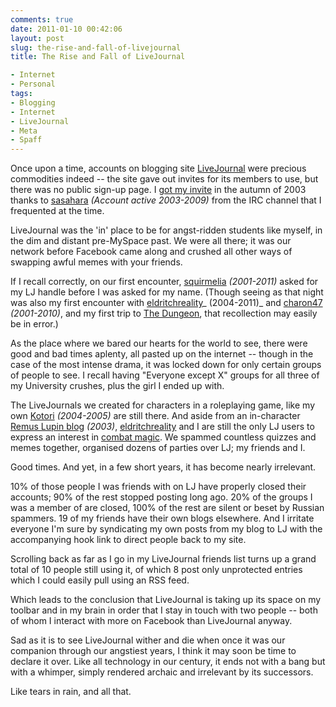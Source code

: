 ```yaml
---
comments: true
date: 2011-01-10 00:42:06
layout: post
slug: the-rise-and-fall-of-livejournal
title: The Rise and Fall of LiveJournal

- Internet
- Personal
tags:
- Blogging
- Internet
- LiveJournal
- Meta
- Spaff
---
```


Once upon a time, accounts on blogging site [LiveJournal](http://www.livejournal.com) were precious commodities indeed -- the site gave out invites for its members to use, but there was no public sign-up page.  I [got my invite](http://tsuki-chama.livejournal.com/365.html) in the autumn of 2003 thanks to [sasahara](http://sasahara.livejournal.com/profile) _(Account active 2003-2009)_ from the IRC channel that I frequented at the time.

LiveJournal was the 'in' place to be for angst-ridden students like myself, in the dim and distant pre-MySpace past.  We were all there; it was our network before Facebook came along and crushed all other ways of swapping awful memes with your friends.

If I recall correctly, on our first encounter, [squirmelia](http://squirmelia.livejournal.com/profile) _(2001-2011)_ asked for my LJ handle before I was asked for my name.  (Though seeing as that night was also my first encounter with [eldritchreality](http://eldritchreality.livejournal.com/profile)_ (2004-2011)_ and [charon47](http://charon47.livejournal.com/profile) _(2001-2010)_, and my first trip to [The Dungeon](http://www.facebook.com/group.php?gid=2222507182), that recollection may easily be in error.)

As the place where we bared our hearts for the world to see, there were good and bad times aplenty, all pasted up on the internet -- though in the case of the most intense drama, it was locked down for only certain groups of people to see.  I recall having "Everyone except X" groups for all three of my University crushes, plus the girl I ended up with.

The LiveJournals we created for characters in a roleplaying game, like my own [Kotori](http://kotori-hasegawa.livejournal.com/profile) _(2004-2005)_ are still there.  And aside from an in-character [Remus Lupin blog](http://feralgrace.livejournal.com/profile) _(2003)_, [eldritchreality](http://eldritchreality.livejournal.com/profile) and I are still the only LJ users to express an interest in [combat magic](http://www.livejournal.com/interests.bml?int=combat%20magic).  We spammed countless quizzes and memes together, organised dozens of parties over LJ; my friends and I.

Good times.  And yet, in a few short years, it has become nearly irrelevant.

10% of those people I was friends with on LJ have properly closed their accounts; 90% of the rest stopped posting long ago.  20% of the groups I was a member of are closed, 100% of the rest are silent or beset by Russian spammers.  19 of my friends have their own blogs elsewhere.  And I irritate everyone I'm sure by syndicating my own posts from my blog to LJ with the accompanying hook link to direct people back to my site.

Scrolling back as far as I go in my LiveJournal friends list turns up a grand total of 10 people still using it, of which 8 post only unprotected entries which I could easily pull using an RSS feed.

Which leads to the conclusion that LiveJournal is taking up its space on my toolbar and in my brain in order that I stay in touch with two people -- both of whom I interact with more on Facebook than LiveJournal anyway.

Sad as it is to see LiveJournal wither and die when once it was our companion through our angstiest years, I think it may soon be time to declare it over.  Like all technology in our century, it ends not with a bang but with a whimper, simply rendered archaic and irrelevant by its successors.

Like tears in rain, and all that.

